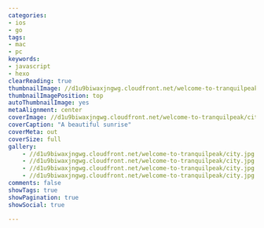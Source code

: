 ```yaml
---
categories:
- ios
- go
tags:
- mac
- pc
keywords:
- javascript
- hexo
clearReading: true
thumbnailImage: //d1u9biwaxjngwg.cloudfront.net/welcome-to-tranquilpeak/city-750.jpg
thumbnailImagePosition: top
autoThumbnailImage: yes
metaAlignment: center
coverImage: //d1u9biwaxjngwg.cloudfront.net/welcome-to-tranquilpeak/city.jpg
coverCaption: "A beautiful sunrise"
coverMeta: out
coverSize: full
gallery:
    - //d1u9biwaxjngwg.cloudfront.net/welcome-to-tranquilpeak/city.jpg
    - //d1u9biwaxjngwg.cloudfront.net/welcome-to-tranquilpeak/city.jpg
    - //d1u9biwaxjngwg.cloudfront.net/welcome-to-tranquilpeak/city.jpg
    - //d1u9biwaxjngwg.cloudfront.net/welcome-to-tranquilpeak/city.jpg
comments: false
showTags: true
showPagination: true
showSocial: true

---
```

<!--more-->
<!-- toc -->
